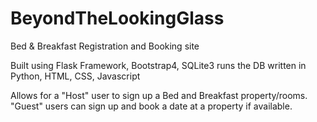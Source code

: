 # BeyondTheLookingGlass
Bed &amp; Breakfast Registration and Booking site

Built using Flask Framework, Bootstrap4, SQLite3 runs the DB
written in Python, HTML, CSS, Javascript

Allows for a "Host" user to sign up a Bed and Breakfast property/rooms.
"Guest" users can sign up and book a date at a property if available. 
